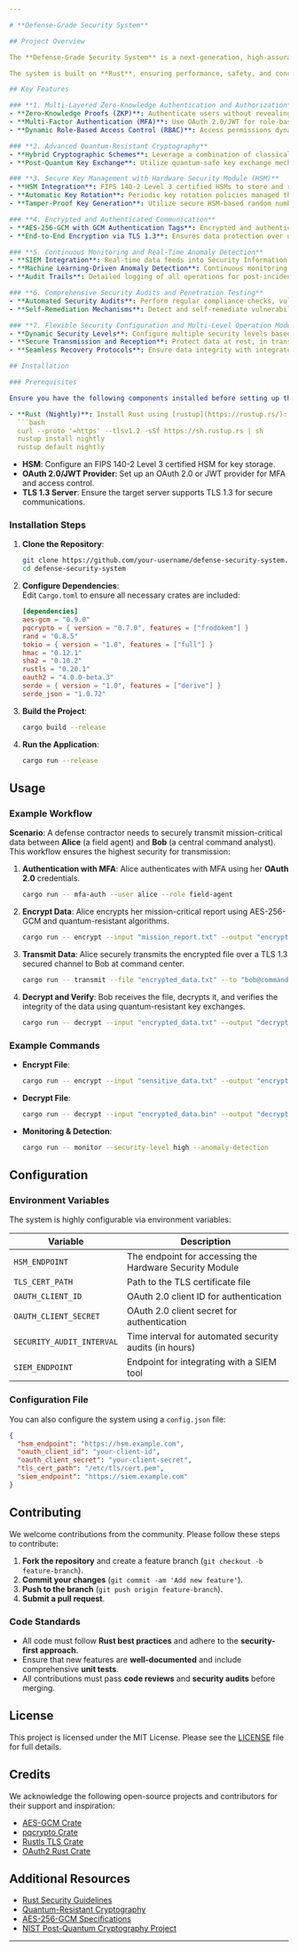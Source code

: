 ```yaml
---

# **Defense-Grade Security System**

## Project Overview

The **Defense-Grade Security System** is a next-generation, high-assurance platform designed to safeguard the confidentiality, integrity, and availability of mission-critical data in defense and national security applications. Built with cutting-edge cryptographic protocols, multi-factor authentication (MFA), secure key management, and quantum-resistant algorithms, this system ensures robust protection against modern and emerging threats, including quantum computing attacks. Designed for extreme environments and highly regulated sectors, this system integrates seamlessly with existing Hardware Security Modules (HSMs), Security Information and Event Management (SIEM) tools, and can be customized to meet various operational security levels.

The system is built on **Rust**, ensuring performance, safety, and concurrency.

## Key Features

### **1. Multi-Layered Zero-Knowledge Authentication and Authorization**
- **Zero-Knowledge Proofs (ZKP)**: Authenticate users without revealing any sensitive information.
- **Multi-Factor Authentication (MFA)**: Use OAuth 2.0/JWT for role-based access control with added security layers.
- **Dynamic Role-Based Access Control (RBAC)**: Access permissions dynamically adjusted based on user roles and security levels.

### **2. Advanced Quantum-Resistant Cryptography**
- **Hybrid Cryptographic Schemes**: Leverage a combination of classical (AES-256-GCM) and quantum-resistant (FrodoKEM) algorithms to mitigate risks posed by quantum computers.
- **Post-Quantum Key Exchange**: Utilize quantum-safe key exchange mechanisms during TLS handshakes to future-proof the communication channel.

### **3. Secure Key Management with Hardware Security Module (HSM)**
- **HSM Integration**: FIPS 140-2 Level 3 certified HSMs to store and retrieve cryptographic keys with secure key derivation.
- **Automatic Key Rotation**: Periodic key rotation policies managed through HSM to prevent key reuse and reduce risks.
- **Tamper-Proof Key Generation**: Utilize secure HSM-based random number generators (RNG) to generate cryptographically strong keys.

### **4. Encrypted and Authenticated Communication**
- **AES-256-GCM with GCM Authentication Tags**: Encrypted and authenticated data with forward secrecy.
- **End-to-End Encryption via TLS 1.3**: Ensures data protection over untrusted networks with Perfect Forward Secrecy (PFS).

### **5. Continuous Monitoring and Real-Time Anomaly Detection**
- **SIEM Integration**: Real-time data feeds into Security Information and Event Management (SIEM) tools for proactive threat detection.
- **Machine Learning-Driven Anomaly Detection**: Continuous monitoring with behavior-based analytics to identify potential threats or unusual activities.
- **Audit Trails**: Detailed logging of all operations for post-incident forensic analysis.

### **6. Comprehensive Security Audits and Penetration Testing**
- **Automated Security Audits**: Perform regular compliance checks, vulnerability assessments, and penetration testing to ensure system hardening.
- **Self-Remediation Mechanisms**: Detect and self-remediate vulnerabilities, if applicable.

### **7. Flexible Security Configuration and Multi-Level Operation Modes**
- **Dynamic Security Levels**: Configure multiple security levels based on operational requirements (e.g., Low, Medium, High).
- **Secure Transmission and Reception**: Protect data at rest, in transit, and in use with advanced cryptographic techniques.
- **Seamless Recovery Protocols**: Ensure data integrity with integrated backup and disaster recovery plans.

## Installation

### Prerequisites

Ensure you have the following components installed before setting up the project:

- **Rust (Nightly)**: Install Rust using [rustup](https://rustup.rs/):
  ```bash
  curl --proto '=https' --tlsv1.2 -sSf https://sh.rustup.rs | sh
  rustup install nightly
  rustup default nightly
  ```
- **HSM**: Configure an FIPS 140-2 Level 3 certified HSM for key storage.
- **OAuth 2.0/JWT Provider**: Set up an OAuth 2.0 or JWT provider for MFA and access control.
- **TLS 1.3 Server**: Ensure the target server supports TLS 1.3 for secure communications.

### Installation Steps

1. **Clone the Repository**:
   ```bash
   git clone https://github.com/your-username/defense-security-system.git
   cd defense-security-system
   ```

2. **Configure Dependencies**:  
   Edit `Cargo.toml` to ensure all necessary crates are included:
   ```toml
   [dependencies]
   aes-gcm = "0.9.0"
   pqcrypto = { version = "0.7.0", features = ["frodokem"] }
   rand = "0.8.5"
   tokio = { version = "1.0", features = ["full"] }
   hmac = "0.12.1"
   sha2 = "0.10.2"
   rustls = "0.20.1"
   oauth2 = "4.0.0-beta.3"
   serde = { version = "1.0", features = ["derive"] }
   serde_json = "1.0.72"
   ```

3. **Build the Project**:
   ```bash
   cargo build --release
   ```

4. **Run the Application**:
   ```bash
   cargo run --release
   ```

## Usage

### Example Workflow

**Scenario**: A defense contractor needs to securely transmit mission-critical data between **Alice** (a field agent) and **Bob** (a central command analyst). This workflow ensures the highest security for transmission:

1. **Authentication with MFA**: Alice authenticates with MFA using her **OAuth 2.0** credentials.
   ```bash
   cargo run -- mfa-auth --user alice --role field-agent
   ```

2. **Encrypt Data**: Alice encrypts her mission-critical report using AES-256-GCM and quantum-resistant algorithms.
   ```bash
   cargo run -- encrypt --input "mission_report.txt" --output "encrypted_data.txt" --security-level high
   ```

3. **Transmit Data**: Alice securely transmits the encrypted file over a TLS 1.3 secured channel to Bob at command center.
   ```bash
   cargo run -- transmit --file "encrypted_data.txt" --to "bob@command-center"
   ```

4. **Decrypt and Verify**: Bob receives the file, decrypts it, and verifies the integrity of the data using quantum-resistant key exchanges.
   ```bash
   cargo run -- decrypt --input "encrypted_data.txt" --output "decrypted_report.txt" --user bob
   ```

### Example Commands

- **Encrypt File**:
  ```bash
  cargo run -- encrypt --input "sensitive_data.txt" --output "encrypted_data.bin" --mfa-token "123456"
  ```
- **Decrypt File**:
  ```bash
  cargo run -- decrypt --input "encrypted_data.bin" --output "decrypted_data.txt" --mfa-token "654321"
  ```
- **Monitoring & Detection**:
  ```bash
  cargo run -- monitor --security-level high --anomaly-detection
  ```

## Configuration

### Environment Variables

The system is highly configurable via environment variables:

| Variable                | Description                                                 |
|-------------------------|-------------------------------------------------------------|
| `HSM_ENDPOINT`           | The endpoint for accessing the Hardware Security Module     |
| `TLS_CERT_PATH`          | Path to the TLS certificate file                            |
| `OAUTH_CLIENT_ID`        | OAuth 2.0 client ID for authentication                      |
| `OAUTH_CLIENT_SECRET`    | OAuth 2.0 client secret for authentication                  |
| `SECURITY_AUDIT_INTERVAL`| Time interval for automated security audits (in hours)      |
| `SIEM_ENDPOINT`          | Endpoint for integrating with a SIEM tool                   |

### Configuration File

You can also configure the system using a `config.json` file:
```json
{
  "hsm_endpoint": "https://hsm.example.com",
  "oauth_client_id": "your-client-id",
  "oauth_client_secret": "your-client-secret",
  "tls_cert_path": "/etc/tls/cert.pem",
  "siem_endpoint": "https://siem.example.com"
}
```

## Contributing

We welcome contributions from the community. Please follow these steps to contribute:

1. **Fork the repository** and create a feature branch (`git checkout -b feature-branch`).
2. **Commit your changes** (`git commit -am 'Add new feature'`).
3. **Push to the branch** (`git push origin feature-branch`).
4. **Submit a pull request**.

### Code Standards

- All code must follow **Rust best practices** and adhere to the **security-first approach**.
- Ensure that new features are **well-documented** and include comprehensive **unit tests**.
- All contributions must pass **code reviews** and **security audits** before merging.

## License

This project is licensed under the MIT License. Please see the [LICENSE](LICENSE) file for full details.

## Credits

We acknowledge the following open-source projects and contributors for their support and inspiration:

- [AES-GCM Crate](https://docs.rs/aes-gcm)
- [pqcrypto Crate](https://crates.io/crates/pqcrypto)
- [Rustls TLS Crate](https://github.com/rustls/rustls)
- [OAuth2 Rust Crate](https://docs.rs/oauth2)

## Additional Resources

- [Rust Security Guidelines](https://rust-lang.github.io/rust-clippy/master/index.html)
- [Quantum-Resistant Cryptography](https://pq-crystals.org/frodokem/)
- [AES-256-GCM Specifications](https://nvlpubs.nist.gov/nistpubs/Legacy/SP/nistspecialpublication800-38d.pdf)
- [NIST Post-Quantum Cryptography Project](https://csrc.nist.gov/projects/post-quantum-cryptography)

---
```

